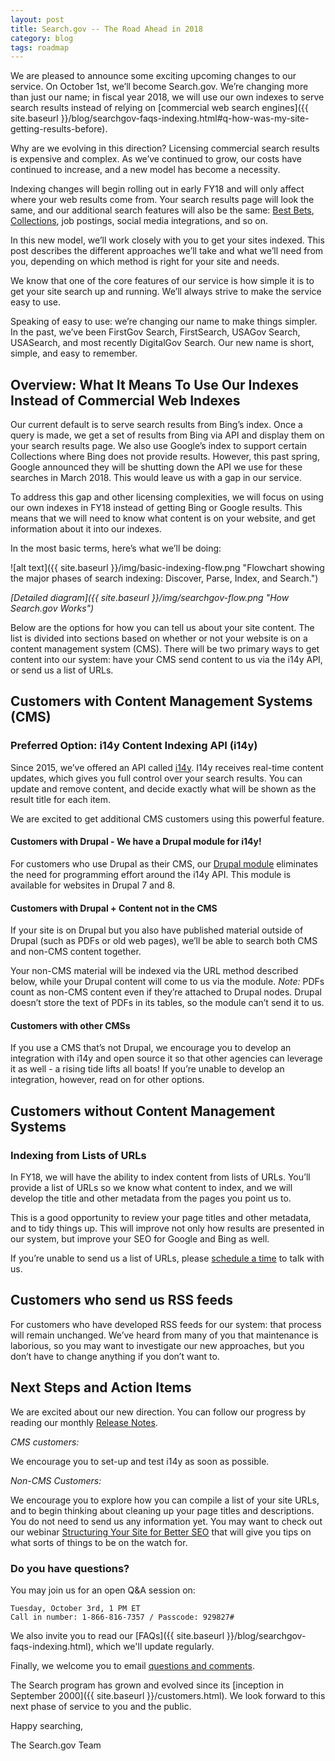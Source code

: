 ```yaml
---
layout: post
title: Search.gov -- The Road Ahead in 2018
category: blog
tags: roadmap 
---
```


We are pleased to announce some exciting upcoming changes to our service. On October 1st, we’ll become Search.gov. We’re changing more than just our name; in fiscal year 2018, we will use our own indexes to serve search results instead of relying on [commercial web search engines]({{ site.baseurl }}/blog/searchgov-faqs-indexing.html#q-how-was-my-site-getting-results-before).

Why are we evolving in this direction? Licensing commercial search results is expensive and complex. As we’ve continued to grow, our costs have continued to increase, and a new model has become a necessity. 

Indexing changes will begin rolling out in early FY18 and will only affect where your web results come from. Your search results page will look the same, and our additional search features will also be the same: [Best Bets](https://search.digitalgov.gov/manual/best-bets.html), [Collections](https://search.digitalgov.gov/manual/collections.html), job postings, social media integrations, and so on.

In this new model, we’ll work closely with you to get your sites indexed. This post describes the different approaches we’ll take and what we’ll need from you, depending on which method is right for your site and needs. 

We know that one of the core features of our service is how simple it is to get your site search up and running. We’ll always strive to make the service easy to use.

Speaking of easy to use: we’re changing our name to make things simpler. In the past, we’ve been FirstGov Search, FirstSearch, USAGov Search, USASearch, and most recently DigitalGov Search. Our new name is short, simple, and easy to remember.

## Overview: What It Means To Use Our Indexes Instead of Commercial Web Indexes

Our current default is to serve search results from Bing’s index. Once a query is made, we get a set of results from Bing via API and display them on your search results page. We also use Google’s index to support certain Collections where Bing does not provide results. However, this past spring, Google announced they will be shutting down the API we use for these searches in March 2018. This would leave us with a gap in our service. 

To address this gap and other licensing complexities, we will focus on using our own indexes in FY18 instead of getting Bing or Google results. This means that we will need to know what content is on your website, and get information about it into our indexes.

In the most basic terms, here’s what we’ll be doing:

![alt text]({{ site.baseurl }}/img/basic-indexing-flow.png "Flowchart showing the major phases of search indexing: Discover, Parse, Index, and Search.")

*[Detailed diagram]({{ site.baseurl }}/img/searchgov-flow.png "How Search.gov Works")*

Below are the options for how you can tell us about your site content. The list is divided into sections based on whether or not your website is on a content management system (CMS). There will be two primary ways to get content into our system: have your CMS send content to us via the i14y API, or send us a list of URLs.

## Customers with Content Management Systems (CMS)
 
### Preferred Option: i14y Content Indexing API (i14y)
 
Since 2015, we’ve offered an API called [i14y](https://search.digitalgov.gov/developer/i14y.html). I14y receives real-time content updates, which gives you full control over your search results. You can update and remove content, and decide exactly what will be shown as the result title for each item.

We are excited to get additional CMS customers using this powerful feature.

#### Customers with Drupal - We have a Drupal module for i14y!

For customers who use Drupal as their CMS, our [Drupal module]( https://www.drupal.org/project/usasearch) eliminates the need for programming effort around the i14y API. This module is available for websites in Drupal 7 and 8. 

#### Customers with Drupal + Content not in the CMS

If your site is on Drupal but you also have published material outside of Drupal (such as PDFs or old web pages), we’ll be able to search both CMS and non-CMS content together. 

Your non-CMS material will be indexed via the URL method described below, while your Drupal content will come to us via the module. *Note:* PDFs count as non-CMS content even if they’re attached to Drupal nodes. Drupal doesn’t store the text of PDFs in its tables, so the module can’t send it to us.

#### Customers with other CMSs

If you use a CMS that’s not Drupal, we encourage you to develop an integration with i14y and open source it so that other agencies can leverage it as well - a rising tide lifts all boats! If you’re unable to develop an integration, however, read on for other options.
 
## Customers without Content Management Systems
 
###  Indexing from Lists of URLs

In FY18, we will have the ability to index content from lists of URLs. You’ll provide a list of URLs so we know what content to index, and we will develop the title and other metadata from the pages you point us to. 

This is a good opportunity to review your page titles and other metadata, and to tidy things up. This will improve not only how results are presented in our system, but improve your SEO for Google and Bing as well.

If you’re unable to send us a list of URLs, please [schedule a time](mailto:search@support.digitalgov.gov) to talk with us.

## Customers who send us RSS feeds

For customers who have developed RSS feeds for our system: that process will remain unchanged. We’ve heard from many of you that maintenance is laborious, so you may want to investigate our new approaches, but you don’t have to change anything if you don’t want to. 

## Next Steps and Action Items

We are excited about our new direction. You can follow our progress by reading our monthly [Release Notes](https://search.digitalgov.gov/tagged/release-notes/).

_CMS customers:_

We encourage you to set-up and test i14y as soon as possible. 

_Non-CMS Customers:_

We encourage you to explore how you can compile a list of your site URLs, and to begin thinking about cleaning up your page titles and descriptions. You do not need to send us any information yet. You may want to check out our webinar [Structuring Your Site for Better SEO](https://search.digitalgov.gov/manual/training.html) that will give you tips on what sorts of things to be on the watch for.

### Do you have questions? 

You may join us for an open Q&A session on:

```
Tuesday, October 3rd, 1 PM ET
Call in number: 1-866-816-7357 / Passcode: 929827#
```

We also invite you to read our [FAQs]({{ site.baseurl }}/blog/searchgov-faqs-indexing.html), which we'll update regularly.

Finally, we welcome you to email [questions and comments](mailto:search@support.digitalgov.gov).

The Search program has grown and evolved since its [inception in September 2000]({{ site.baseurl }}/customers.html). We look forward to this next phase of service to you and the public. 

Happy searching,

The Search.gov Team

